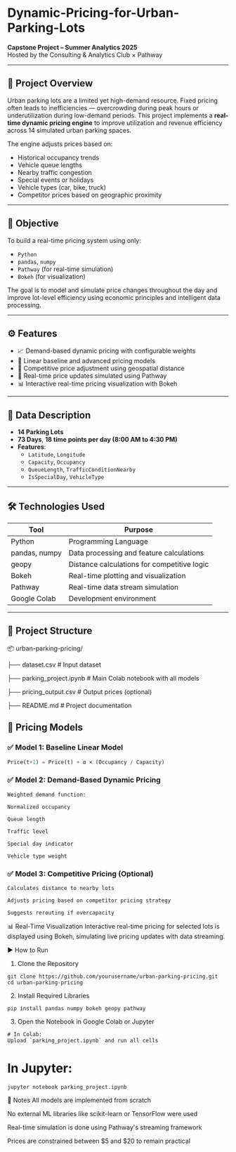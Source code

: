 # Dynamic-Pricing-for-Urban-Parking-Lots

**Capstone Project – Summer Analytics 2025**  
Hosted by the Consulting & Analytics Club × Pathway

---

## 📌 Project Overview

Urban parking lots are a limited yet high-demand resource. Fixed pricing often leads to inefficiencies — overcrowding during peak hours or underutilization during low-demand periods. This project implements a **real-time dynamic pricing engine** to improve utilization and revenue efficiency across 14 simulated urban parking spaces.

The engine adjusts prices based on:
- Historical occupancy trends
- Vehicle queue lengths
- Nearby traffic congestion
- Special events or holidays
- Vehicle types (car, bike, truck)
- Competitor prices based on geographic proximity

---

## 🎯 Objective

To build a real-time pricing system using only:
- `Python`
- `pandas`, `numpy`
- `Pathway` (for real-time simulation)
- `Bokeh` (for visualization)

The goal is to model and simulate price changes throughout the day and improve lot-level efficiency using economic principles and intelligent data processing.

---

## ⚙️ Features

- 📈 Demand-based dynamic pricing with configurable weights
- 🧠 Linear baseline and advanced pricing models
- 📍 Competitive price adjustment using geospatial distance
- 🔄 Real-time price updates simulated using Pathway
- 📊 Interactive real-time pricing visualization with Bokeh

---

## 🧪 Data Description

- **14 Parking Lots**
- **73 Days**, **18 time points per day (8:00 AM to 4:30 PM)**
- **Features**:
  - `Latitude`, `Longitude`
  - `Capacity`, `Occupancy`
  - `QueueLength`, `TrafficConditionNearby`
  - `IsSpecialDay`, `VehicleType`

---

## 🛠 Technologies Used

| Tool            | Purpose                                    |
|-----------------|--------------------------------------------|
| Python          | Programming Language                       |
| pandas, numpy   | Data processing and feature calculations   |
| geopy           | Distance calculations for competitive logic|
| Bokeh           | Real-time plotting and visualization       |
| Pathway         | Real-time data stream simulation           |
| Google Colab    | Development environment                    |

---

## 📁 Project Structure

📦 urban-parking-pricing/

├── dataset.csv # Input dataset

├── parking_project.ipynb # Main Colab notebook with all models

├── pricing_output.csv # Output prices (optional)

├── README.md # Project documentation




## 🧠 Pricing Models

### ✅ Model 1: Baseline Linear Model
 ```python
Price(t+1) = Price(t) + α × (Occupancy / Capacity)
 ```

### ✅ Model 2: Demand-Based Dynamic Pricing
 ```
Weighted demand function:

Normalized occupancy

Queue length

Traffic level

Special day indicator

Vehicle type weight
 ```

### ✅ Model 3: Competitive Pricing (Optional)
 ```
Calculates distance to nearby lots

Adjusts pricing based on competitor pricing strategy

Suggests rerouting if overcapacity
 ```


📊 Real-Time Visualization
Interactive real-time pricing for selected lots is displayed using Bokeh, simulating live pricing updates with data streaming.


▶️ How to Run
1. Clone the Repository
 ```
git clone https://github.com/yourusername/urban-parking-pricing.git
cd urban-parking-pricing
 ```
2. Install Required Libraries
 ```
pip install pandas numpy bokeh geopy pathway
 ```
3. Open the Notebook in Google Colab or Jupyter
 ```
# In Colab:
Upload `parking_project.ipynb` and run all cells
 ```

# In Jupyter:
 ```
jupyter notebook parking_project.ipynb
 ```
 
📌 Notes
All models are implemented from scratch

No external ML libraries like scikit-learn or TensorFlow were used

Real-time simulation is done using Pathway's streaming framework

Prices are constrained between $5 and $20 to remain practical


